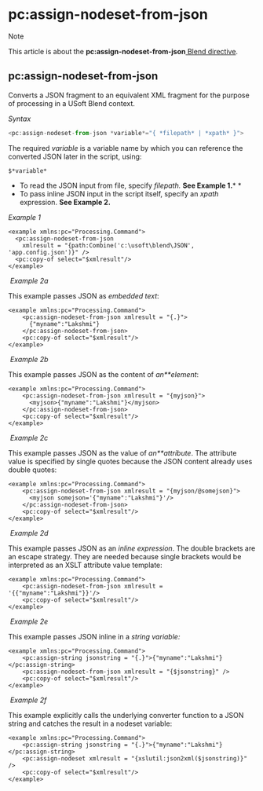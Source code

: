 # pc:assign-nodeset-from-json



> [!NOTE]
> This article is about the **pc:assign-nodeset-from-json**[ Blend directive](/docs/Repositories/Blend%20directives).

## **pc:assign-nodeset-from-json**

Converts a JSON fragment to an equivalent XML fragment for the purpose of processing in a USoft Blend context.

*Syntax*

```js
<pc:assign-nodeset-from-json *variable*="{ *filepath* | *xpath* }">
```

The required *variable* is a variable name by which you can reference the converted JSON later in the script, using:

```
$*variable*
```

- To read the JSON input from file, specify *filepath.* **See Example 1.*** * 
- To pass inline JSON input in the script itself, specify an *xpath* expression. **See Example 2.**

*Example 1*

```language-xml
<example xmlns:pc="Processing.Command">
  <pc:assign-nodeset-from-json
    xmlresult = "{path:Combine('c:\usoft\blend\JSON', 'app.config.json')}" />
  <pc:copy-of select="$xmlresult"/>
</example>
```

 *Example 2a*

This example passes JSON as *embedded text*:

```language-xml
<example xmlns:pc="Processing.Command">
	<pc:assign-nodeset-from-json xmlresult = "{.}">
	  {"myname":"Lakshmi"}
	</pc:assign-nodeset-from-json>
	<pc:copy-of select="$xmlresult"/>
</example>

```

 *Example 2b*

This example passes JSON as the content of *an**element*:

```language-xml
<example xmlns:pc="Processing.Command">
	<pc:assign-nodeset-from-json xmlresult = "{myjson}">
	  <myjson>{"myname":"Lakshmi"}</myjson>
	</pc:assign-nodeset-from-json>
	<pc:copy-of select="$xmlresult"/>
</example>
```

 *Example 2c*

This example passes JSON as the value of *an**attribute*. The attribute value is specified by single quotes because the JSON content already uses double quotes:

```language-xml
<example xmlns:pc="Processing.Command">
	<pc:assign-nodeset-from-json xmlresult = "{myjson/@somejson}">
	  <myjson somejson='{"myname":"Lakshmi"}'/>
	</pc:assign-nodeset-from-json>
	<pc:copy-of select="$xmlresult"/>
</example>
```

 *Example 2d*

This example passes JSON as an *inline expression*. The double brackets are an escape strategy. They are needed because single brackets would be interpreted as an XSLT attribute value template:

```language-xml
<example xmlns:pc="Processing.Command">
	<pc:assign-nodeset-from-json xmlresult = '{{"myname":"Lakshmi"}}'/>
	<pc:copy-of select="$xmlresult"/>
</example>
```

 *Example 2e*

This example passes JSON inline in a *string variable:*

```language-xml
<example xmlns:pc="Processing.Command">
	<pc:assign-string jsonstring = "{.}">{"myname":"Lakshmi"}</pc:assign-string>
	<pc:assign-nodeset-from-json xmlresult = "{$jsonstring}" />
	<pc:copy-of select="$xmlresult"/>
</example>
```

 *Example 2f*

This example explicitly calls the underlying converter function to a JSON string and catches the result in a nodeset variable:

```language-xml
<example xmlns:pc="Processing.Command">
	<pc:assign-string jsonstring = "{.}">{"myname":"Lakshmi"}</pc:assign-string>
	<pc:assign-nodeset xmlresult = "{xslutil:json2xml($jsonstring)}" />
	<pc:copy-of select="$xmlresult"/>
</example>
```

 
